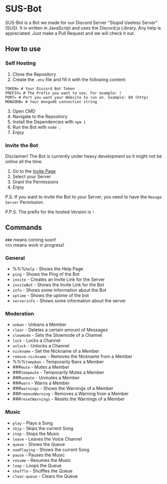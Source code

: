# SUS-Bot

SUS-Bot is a Bot we made for our Discord Server "Stupid Useless Server" (SUS). It is written in JavaScript and uses the Discord.js Library. Any help is appreciated. Just make a Pull Request and we will check it out.

## How to use

### Self Hosting

1. Clone the Repository
2. Create the `.env` file and fill it with the following content:

```env
TOKEN= # Your Discord Bot Token
PREFIX= # The Prefix you want to use. For example: !
PORT= # Port you want your Website to run on. Example: 80 (http)
MONGODB= # Your mongodb connection string
```

3. Open CMD
4. Navigate to the Repository
5. Install the Dependencies with `npm i`
6. Run the Bot with `node .`
7. Enjoy

### Invite the Bot

Disclaimer! The Bot is currently under heavy development so it might not be online all the time.

1. Go to the [Invite Page](https://discord.com/api/oauth2/authorize?client_id=1043594673614225429&permissions=8&scope=bot%20applications.commands)
2. Select your Server
3. Grant the Permissions
4. Enjoy

P.S. If you want to invite the Bot to your Server, you need to have the `Manage Server` Permission.

P.P.S. The prefix for the hosted Version is `!`

## Commands

`###` means coming soon!<br>
`%%%` means work in progress!

### General

- %%%`help` - Shows the Help Page
- `ping` - Shows the Ping of the Bot
- `invite` - Creates an Invite Link for the Server
- `inviteBot` - Shows the Invite Link for the Bot
- `info` - Shows some Information about the Bot
- `uptime` - Shows the uptime of the bot
- `serverinfo` - Shows some information about the server

### Moderation

- `unban` - Unbans a Member
- `clear` - Deletes a certain amount of Messages
- `slowmode` - Sets the Slowmode of a Channel
- `lock` - Locks a Channel
- `unlock` - Unlocks a Channel
- `nickname` - Set the Nickname of a Member
- `remove-nickname` - Removes the Nickname from a Member
- %%%`tempban` - Temporarily Bans a Member
- ###`mute` - Mutes a Member
- ###`tempmute` - Temporarily Mutes a Member
- ###`unmute` - Unmutes a Member
- ###`warn` - Warns a Member
- ###`warnings` - Shows the Warnings of a Member
- ###`removeWarning` - Removes a Warning from a Member
- ###`resetWarnings` - Resets the Warnings of a Member

### Music

- `play` - Plays a Song
- `skip` - Skips the current Song
- `stop` - Stops the Music
- `leave` - Leaves the Voice Channel
- `queue` - Shows the Queue
- `nowPlaying` - Shows the current Song
- `pause` - Pauses the Music
- `resume` - Resumes the Music
- `loop` - Loops the Queue
- `shuffle` - Shuffles the Queue
- `clear-queue` - Clears the Queue
